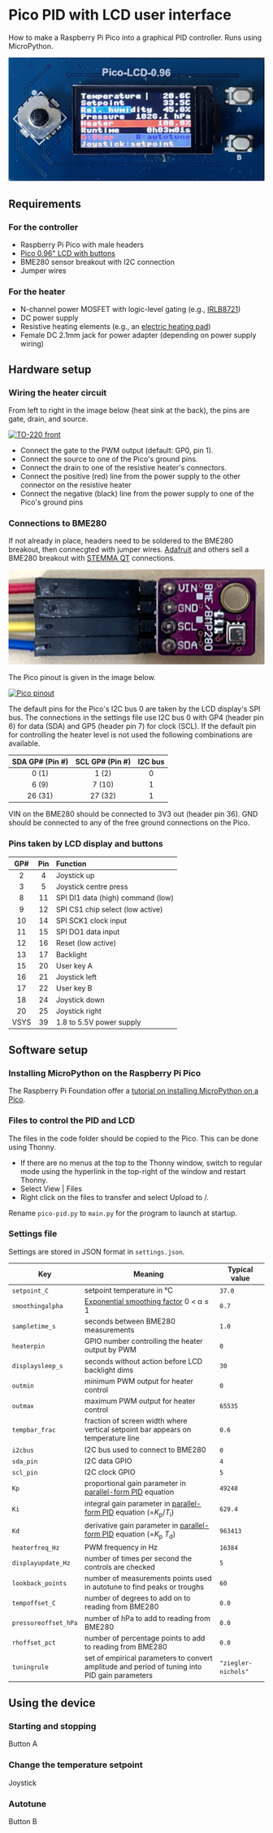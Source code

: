 # Pico PID with LCD user interface

How to make a Raspberry Pi Pico into a graphical PID controller. Runs using MicroPython.

![Image of completed device in action](https://github.com/grunkyb/pico-pid-lcd/blob/main/images/LCD_display_heater_on.png "PID GUI in action")

## Requirements

### For the controller
- Raspberry Pi Pico with male headers
- [Pico 0.96" LCD with buttons](https://www.waveshare.com/wiki/Pico-LCD-0.96)
- BME280 sensor breakout with I2C connection
- Jumper wires

### For the heater
- N-channel power MOSFET with logic-level gating (e.g., [IRLB8721](https://thepihut.com/products/n-channel-power-mosfet))
- DC power supply
- Resistive heating elements (e.g., an [electric heating pad](https://thepihut.com/products/electric-heating-pad-10cm-x-5cm))
- Female DC 2.1mm jack for power adapter (depending on power supply wiring)

## Hardware setup

### Wiring the heater circuit

From left to right in the image below (heat sink at the back), the pins are gate, drain, and source.

[![TO-220 front](https://upload.wikimedia.org/wikipedia/commons/thumb/a/a6/TO-220_Front_Coloured.svg/550px-TO-220_Front_Coloured.svg.png)](https://en.wikipedia.org/wiki/TO-220)

- Connect the gate to the PWM output (default: GP0, pin 1).
- Connect the source to one of the Pico's ground pins.
- Connect the drain to one of the resistive heater's connectors.
- Connect the positive (red) line from the power supply to the other connector on the resistive heater
- Connect the negative (black) line from the power supply to one of the Pico's ground pins

### Connections to BME280

If not already in place, headers need to be soldered to the BME280 breakout, then connecgted with jumper wires. [Adafruit](https://www.adafruit.com/product/2652) and others sell a BME280 breakout with [STEMMA QT](https://learn.adafruit.com/introducing-adafruit-stemma-qt/what-is-stemma-qt) connections.

![BME280 with jumpers](https://github.com/grunkyb/pico-pid-lcd/blob/main/images/BME280_with_jumpers.png)

The Pico pinout is given in the image below.

[![Pico pinout](https://projects-static.raspberrypi.org/projects/getting-started-with-the-pico/991cb74a9ee566023ff2811e49fe0447d80966db/en/images/Pico-R3-Pinout.png)](https://projects.raspberrypi.org/en/projects/getting-started-with-the-pico/1)

The default pins for the Pico's I2C bus 0 are taken by the LCD display's SPI bus. The connections in the settings file use I2C bus 0 with GP4 (header pin 6) for data (SDA) and GP5 (header pin 7) for clock (SCL). If the default pin for controlling the heater level is not used the following combinations are available.

| SDA GP# (Pin #) | SCL GP# (Pin #) | I2C bus |
| :---: | :---: | :---: |
| 0 (1) | 1 (2) | 0 |
| 6 (9) | 7 (10) | 1 |
| 26 (31) | 27 (32) | 1 |

VIN on the BME280 should be connected to 3V3 out (header pin 36). GND should be connected to any of the free ground connections on the Pico.

### Pins taken by LCD display and buttons
| GP# | Pin | Function |
| :---: | :---: | :--- |
|  2  |  4 | Joystick up |
|  3  |  5 | Joystick centre press |
|  8  | 11 | SPI DI1 data (high) command (low) |
|  9  | 12 | SPI CS1 chip select (low active) |
| 10  | 14 | SPI SCK1 clock input |
| 11  | 15 | SPI DO1 data input |
| 12  | 16 | Reset (low active) |
| 13  | 17 | Backlight |
| 15  | 20 | User key A |
| 16  | 21 | Joystick left |
| 17  | 22 | User key B |
| 18  | 24 | Joystick down |
| 20  | 25 | Joystick right |
| VSYS | 39 | 1.8 to 5.5V power supply |

## Software setup

### Installing MicroPython on the Raspberry Pi Pico

The Raspberry Pi Foundation offer a [tutorial on installing MicroPython on a Pico](https://projects.raspberrypi.org/en/projects/getting-started-with-the-pico/1).

### Files to control the PID and LCD

The files in the code folder should be copied to the Pico. This can be done using Thonny.

* If there are no menus at the top to the Thonny window, switch to regular mode using the hyperlink in the top-right of the window and restart Thonny.
* Select View | Files
* Right click on the files to transfer and select Upload to /.

Rename `pico-pid.py` to `main.py` for the program to launch at startup.

### Settings file

Settings are stored in JSON format in `settings.json`.

| Key | Meaning | Typical value |
| --- | --- | --- |
| `setpoint_C` | setpoint temperature in °C | `37.0` |
| `smoothingalpha` | [Exponential smoothing factor](https://en.wikipedia.org/wiki/Exponential_smoothing) 0 < &alpha; ≤ 1 | `0.7` |
| `sampletime_s` | seconds between BME280 measurements | `1.0` |
| `heaterpin` | GPIO number controlling the heater output by PWM | `0` |
| `displaysleep_s` | seconds without action before LCD backlight dims | `30` |
| `outmin` | minimum PWM output for heater control | `0` |
| `outmax` | maximum PWM output for heater control | `65535` |
| `tempbar_frac` | fraction of screen width where vertical setpoint bar appears on temperature line | `0.6` |
| `i2cbus` | I2C bus used to connect to BME280 | `0` |
| `sda_pin` | I2C data GPIO | `4` |
| `scl_pin` | I2C clock GPIO | `5` |
| `Kp` | proportional gain parameter in [parallel-form PID](https://en.wikipedia.org/wiki/PID_controller#Alternative_nomenclature_and_forms) equation | `49248` |
| `Ki` | integral gain parameter in [parallel-form PID](https://en.wikipedia.org/wiki/PID_controller#Alternative_nomenclature_and_forms) equation (=*K*<sub>p</sub>/*T*<sub>i</sub>) | `629.4` |
| `Kd` | derivative gain parameter in [parallel-form PID](https://en.wikipedia.org/wiki/PID_controller#Alternative_nomenclature_and_forms) equation (=*K*<sub>p</sub> *T*<sub>d</sub>) | `963413` |
| `heaterfreq_Hz` | PWM frequency in Hz | `16384` |
| `displayupdate_Hz` | number of times per second the controls are checked | `5` |
| `lookback_points` | number of measurements points used in autotune to find peaks or troughs | `60` |
| `tempoffset_C` | number of degrees to add on to reading from BME280 | `0.0` |
| `pressureoffset_hPa` | number of hPa to add to reading from BME280 | `0.0` |
| `rhoffset_pct` | number of percentage points to add to reading from BME280 | `0.0` |
| `tuningrule` | set of empirical parameters to convert amplitude and period of tuning into PID gain parameters | `"ziegler-nichols"` |

## Using the device

### Starting and stopping

Button A

### Change the temperature setpoint

Joystick

### Autotune

Button B


